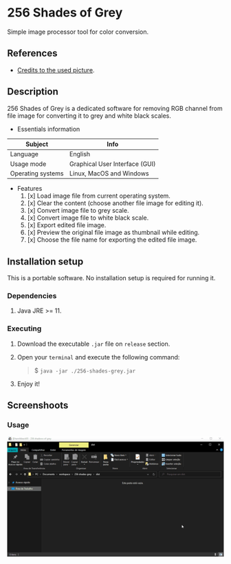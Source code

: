 # 256 Shades of Grey

Simple image processor tool for color conversion.

## References

- [Credits to the used picture](https://unsplash.com/photos/DuD5D3lWC3c).

## Description

256 Shades of Grey is a dedicated software for removing RGB channel from file image for converting it to grey and white black scales.

- Essentials information

|Subject            |Info
|---                |---
|Language           |English
|Usage mode         |Graphical User Interface (GUI)
|Operating systems  |Linux, MacOS and Windows

- Features
    1. [x] Load image file from current operating system.
    1. [x] Clear the content (choose another file image for editing it).
    1. [x] Convert image file to grey scale.
    1. [x] Convert image file to white black scale.
    1. [x] Export edited file image.
    1. [x] Preview the original file image as thumbnail while editing.
    1. [x] Choose the file name for exporting the edited file image.

## Installation setup

This is a portable software. No installation setup is required for running it.

### Dependencies

1. Java JRE >= 11.

### Executing

1. Download the executable `.jar` file on `release` section.

1. Open your `terminal` and execute the following command:
    > $ `java -jar ./256-shades-grey.jar`

1. Enjoy it!

## Screenshoots

### Usage

![Recording screen usage](./docs/screenshots/00_recording.gif)

<!--
### Software Graphical User Interface (GUI)

- ![Software menu file chooser](./docs/screenshots/01_menu_file_chooser.png)

- ![Software main screen clean content](./docs/screenshots/02_screen_main_clean.png)

- ![Software main screen loaded content](./docs/screenshots/03_screen_main_loaded.png)

- ![Software main screen grey scale](./docs/screenshots/04_screen_main_grey.png)

- ![Software main screen white black scale](./docs/screenshots/05_screen_main_white.png)

- ![Software menu file export](./docs/screenshots/06_menu_file_export.png)

### Exporting result

- ![Export gray scale](./dist/beach_scale_grey.jpg)

- ![Export white black scale](./dist/beach_scale_white.jpg)
-->